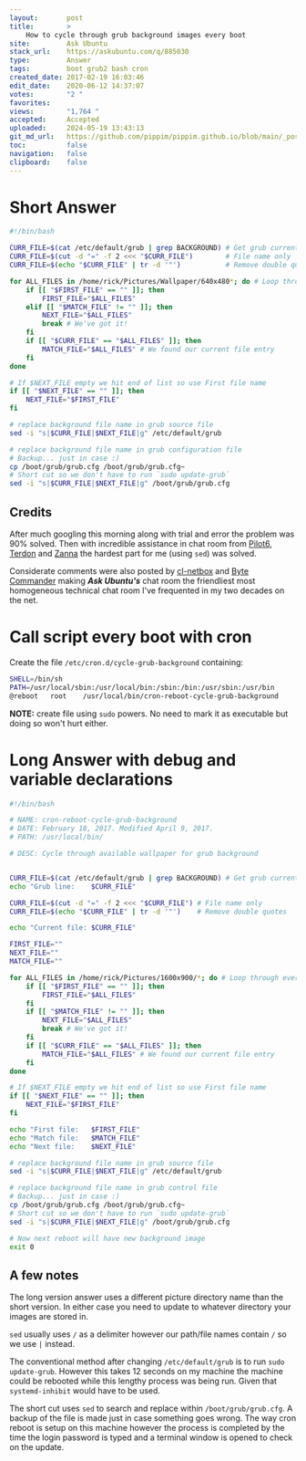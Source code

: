 ```yaml
---
layout:       post
title:        >
    How to cycle through grub background images every boot
site:         Ask Ubuntu
stack_url:    https://askubuntu.com/q/885030
type:         Answer
tags:         boot grub2 bash cron
created_date: 2017-02-19 16:03:46
edit_date:    2020-06-12 14:37:07
votes:        "2 "
favorites:    
views:        "1,764 "
accepted:     Accepted
uploaded:     2024-05-19 13:43:13
git_md_url:   https://github.com/pippim/pippim.github.io/blob/main/_posts/2017/2017-02-19-How-to-cycle-through-grub-background-images-every-boot.md
toc:          false
navigation:   false
clipboard:    false
---
```


# Short Answer



``` bash
#!/bin/bash

CURR_FILE=$(cat /etc/default/grub | grep BACKGROUND) # Get grub current line
CURR_FILE=$(cut -d "=" -f 2 <<< "$CURR_FILE")        # File name only
CURR_FILE=$(echo "$CURR_FILE" | tr -d '"')           # Remove double quotes

for ALL_FILES in /home/rick/Pictures/Wallpaper/640x480*; do # Loop through every file
    if [[ "$FIRST_FILE" == "" ]]; then
        FIRST_FILE="$ALL_FILES"
    elif [[ "$MATCH_FILE" != "" ]]; then
        NEXT_FILE="$ALL_FILES"
        break # We've got it!
    fi
    if [[ "$CURR_FILE" == "$ALL_FILES" ]]; then
        MATCH_FILE="$ALL_FILES" # We found our current file entry
    fi
done

# If $NEXT_FILE empty we hit end of list so use First file name
if [[ "$NEXT_FILE" == "" ]]; then
    NEXT_FILE="$FIRST_FILE"
fi

# replace background file name in grub source file
sed -i "s|$CURR_FILE|$NEXT_FILE|g" /etc/default/grub

# replace background file name in grub configuration file
# Backup... just in case :)
cp /boot/grub/grub.cfg /boot/grub/grub.cfg~
# Short cut so we don't have to run `sudo update-grub`
sed -i "s|$CURR_FILE|$NEXT_FILE|g" /boot/grub/grub.cfg
```

## Credits

After much googling this morning along with trial and error the problem was 90% solved. Then with incredible assistance in chat room from [Pilot6][1], [Terdon][2] and [Zanna][3] the hardest part for me (using `sed`) was solved.

Considerate comments were also posted by [cl-netbox][4] and [Byte Commander][5] making ***Ask Ubuntu's*** chat room the friendliest most homogeneous technical chat room I've frequented in my two decades on the net.

# Call script every boot with cron

Create the file `/etc/cron.d/cycle-grub-background` containing:

``` bash
SHELL=/bin/sh
PATH=/usr/local/sbin:/usr/local/bin:/sbin:/bin:/usr/sbin:/usr/bin
@reboot   root    /usr/local/bin/cron-reboot-cycle-grub-background
```

**NOTE:** create file using `sudo` powers. No need to mark it as executable but doing so won't hurt either.

# Long Answer with debug and variable declarations



``` bash
#!/bin/bash

# NAME: cron-reboot-cycle-grub-background
# DATE: February 18, 2017. Modified April 9, 2017.
# PATH: /usr/local/bin/

# DESC: Cycle through available wallpaper for grub background


CURR_FILE=$(cat /etc/default/grub | grep BACKGROUND) # Get grub current line
echo "Grub line:    $CURR_FILE"

CURR_FILE=$(cut -d "=" -f 2 <<< "$CURR_FILE") # File name only
CURR_FILE=$(echo "$CURR_FILE" | tr -d '"')    # Remove double quotes

echo "Current file: $CURR_FILE"

FIRST_FILE=""
NEXT_FILE=""
MATCH_FILE=""

for ALL_FILES in /home/rick/Pictures/1600x900/*; do # Loop through every file
    if [[ "$FIRST_FILE" == "" ]]; then
        FIRST_FILE="$ALL_FILES"
    fi
    if [[ "$MATCH_FILE" != "" ]]; then
        NEXT_FILE="$ALL_FILES"
        break # We've got it!
    fi
    if [[ "$CURR_FILE" == "$ALL_FILES" ]]; then
        MATCH_FILE="$ALL_FILES" # We found our current file entry
    fi
done

# If $NEXT_FILE empty we hit end of list so use First file name
if [[ "$NEXT_FILE" == "" ]]; then
    NEXT_FILE="$FIRST_FILE"
fi

echo "First file:   $FIRST_FILE"
echo "Match file:   $MATCH_FILE"
echo "Next file:    $NEXT_FILE"

# replace background file name in grub source file
sed -i "s|$CURR_FILE|$NEXT_FILE|g" /etc/default/grub

# replace background file name in grub control file
# Backup... just in case :)
cp /boot/grub/grub.cfg /boot/grub/grub.cfg~
# Short cut so we don't have to run `sudo update-grub`
sed -i "s|$CURR_FILE|$NEXT_FILE|g" /boot/grub/grub.cfg

# Now next reboot will have new background image
exit 0
```

## A few notes

The long version answer uses a different picture directory name than the short version. In either case you need to update to whatever directory your images are stored in.

`sed` usually uses `/` as a delimiter however our path/file names contain `/` so we use `|` instead.

The conventional method after changing `/etc/default/grub` is to run `sudo update-grub`. However this takes 12 seconds on my machine the machine could be rebooted while this lengthy process was being run. Given that `systemd-inhibit` would have to be used.

The short cut uses `sed` to search and replace within `/boot/grub/grub.cfg`. A backup of the file is made just in case something goes wrong. The way cron reboot is setup on this machine however the process is completed by the time the login password is typed and a terminal window is opened to check on the update.

  [1]: https://askubuntu.com/users/167850/pilot6
  [2]: https://askubuntu.com/users/85695/terdon
  [3]: https://askubuntu.com/users/527764/zanna
  [4]: http://chat.stackexchange.com/users/112690/cl-netbox
  [5]: https://askubuntu.com/users/367990/byte-commander


